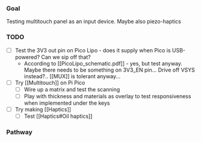 ### Goal
Testing multitouch panel as an input device. Maybe also piezo-haptics

### TODO
- [ ] Test the 3V3 out pin on Pico Lipo - does it supply when Pico is USB-powered? Can we sip off that?
	- According to [[PicoLipo_schematic.pdf]] - yes, but test anyway. Maybe there needs to be something on 3V3_EN pin... Drive off VSYS instead?.. [[MUX]] is tolerant anyway...
- [ ] Try [[Multitouch]] on Pi Pico
	- [ ] Wire up a matrix and test the scanning
	- [ ] Play with thickness and materials as overlay to test responsiveness when implemented under the keys
- [ ] Try making [[Haptics]]
	- [ ] Test [[Haptics#Oil haptics]]

### Pathway
